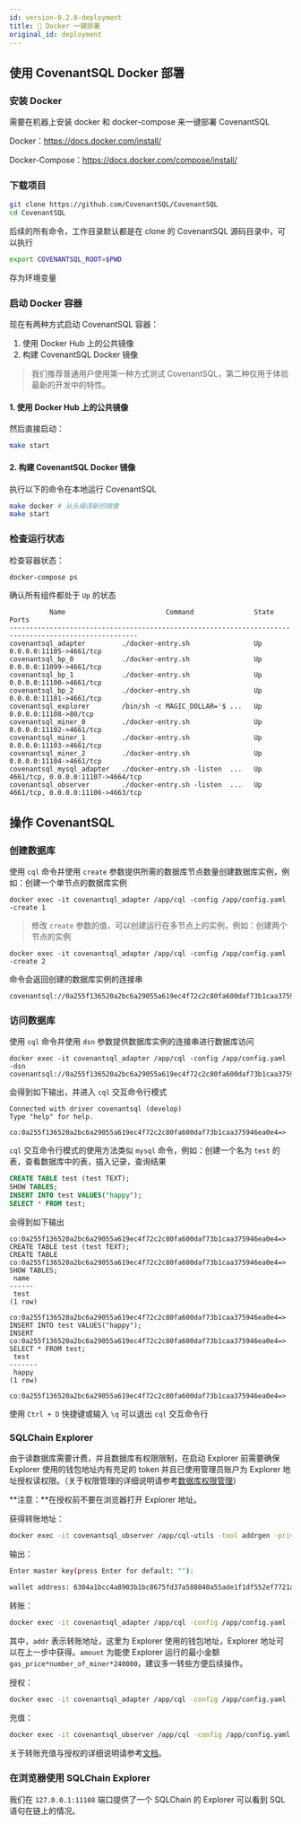 ```yaml
---
id: version-0.2.0-deployment
title: 🐳 Docker 一键部署
original_id: deployment
---
```


## 使用 CovenantSQL Docker 部署

### 安装 Docker

需要在机器上安装 docker 和 docker-compose 来一键部署 CovenantSQL

Docker：https://docs.docker.com/install/

Docker-Compose：https://docs.docker.com/compose/install/

### 下载项目

```bash
git clone https://github.com/CovenantSQL/CovenantSQL
cd CovenantSQL
```

后续的所有命令，工作目录默认都是在 clone 的 CovenantSQL 源码目录中，可以执行

```bash
export COVENANTSQL_ROOT=$PWD
```

存为环境变量

### 启动 Docker 容器

现在有两种方式启动 CovenantSQL 容器：

1. 使用 Docker Hub 上的公共镜像
2. 构建 CovenantSQL Docker 镜像

> 我们推荐普通用户使用第一种方式测试 CovenantSQL，第二种仅用于体验最新的开发中的特性。

#### 1. 使用 Docker Hub 上的公共镜像

然后直接启动：

```bash
make start
```

#### 2. 构建 CovenantSQL Docker 镜像

执行以下的命令在本地运行 CovenantSQL

```bash
make docker # 从头编译新的镜像
make start
```

### 检查运行状态

检查容器状态：

```bash
docker-compose ps
```

确认所有组件都处于 `Up` 的状态

```shell
          Name                         Command               State                 Ports
------------------------------------------------------------------------------------------------------
covenantsql_adapter         ./docker-entry.sh                Up      0.0.0.0:11105->4661/tcp
covenantsql_bp_0            ./docker-entry.sh                Up      0.0.0.0:11099->4661/tcp
covenantsql_bp_1            ./docker-entry.sh                Up      0.0.0.0:11100->4661/tcp
covenantsql_bp_2            ./docker-entry.sh                Up      0.0.0.0:11101->4661/tcp
covenantsql_explorer        /bin/sh -c MAGIC_DOLLAR='$ ...   Up      0.0.0.0:11108->80/tcp
covenantsql_miner_0         ./docker-entry.sh                Up      0.0.0.0:11102->4661/tcp
covenantsql_miner_1         ./docker-entry.sh                Up      0.0.0.0:11103->4661/tcp
covenantsql_miner_2         ./docker-entry.sh                Up      0.0.0.0:11104->4661/tcp
covenantsql_mysql_adapter   ./docker-entry.sh -listen  ...   Up      4661/tcp, 0.0.0.0:11107->4664/tcp
covenantsql_observer        ./docker-entry.sh -listen  ...   Up      4661/tcp, 0.0.0.0:11106->4663/tcp
```

## 操作 CovenantSQL

### 创建数据库

使用 `cql` 命令并使用 `create` 参数提供所需的数据库节点数量创建数据库实例，例如：创建一个单节点的数据库实例

```shell
docker exec -it covenantsql_adapter /app/cql -config /app/config.yaml -create 1
```

>  修改 `create` 参数的值，可以创建运行在多节点上的实例，例如：创建两个节点的实例

```shell
docker exec -it covenantsql_adapter /app/cql -config /app/config.yaml -create 2
```

命令会返回创建的数据库实例的连接串

```shell
covenantsql://0a255f136520a2bc6a29055a619ec4f72c2c80fa600daf73b1caa375946ea0e4
```

### 访问数据库

使用 `cql` 命令并使用 `dsn` 参数提供数据库实例的连接串进行数据库访问

 ```shell
docker exec -it covenantsql_adapter /app/cql -config /app/config.yaml -dsn covenantsql://0a255f136520a2bc6a29055a619ec4f72c2c80fa600daf73b1caa375946ea0e4
 ```

会得到如下输出，并进入 `cql` 交互命令行模式

```shell
Connected with driver covenantsql (develop)
Type "help" for help.

co:0a255f136520a2bc6a29055a619ec4f72c2c80fa600daf73b1caa375946ea0e4=>
```

`cql` 交互命令行模式的使用方法类似 `mysql` 命令，例如：创建一个名为 `test`  的表，查看数据库中的表，插入记录，查询结果

```sql
CREATE TABLE test (test TEXT);
SHOW TABLES;
INSERT INTO test VALUES("happy");
SELECT * FROM test;
```

会得到如下输出

```shell
co:0a255f136520a2bc6a29055a619ec4f72c2c80fa600daf73b1caa375946ea0e4=> CREATE TABLE test (test TEXT);
CREATE TABLE
co:0a255f136520a2bc6a29055a619ec4f72c2c80fa600daf73b1caa375946ea0e4=> SHOW TABLES;
 name
------
 test
(1 row)

co:0a255f136520a2bc6a29055a619ec4f72c2c80fa600daf73b1caa375946ea0e4=> INSERT INTO test VALUES("happy");
INSERT
co:0a255f136520a2bc6a29055a619ec4f72c2c80fa600daf73b1caa375946ea0e4=> SELECT * FROM test;
 test
-------
 happy
(1 row)

co:0a255f136520a2bc6a29055a619ec4f72c2c80fa600daf73b1caa375946ea0e4=>
```

使用 `Ctrl + D` 快捷键或输入 `\q` 可以退出 `cql` 交互命令行

### SQLChain Explorer

由于读数据库需要计费，并且数据库有权限限制，在启动 Explorer 前需要确保 Explorer 使用的钱包地址内有充足的 token 并且已使用管理员账户为 Explorer 地址授权读权限。（关于权限管理的详细说明请参考[数据库权限管理](cql.md#数据库权限管理)）

**注意：**在授权前不要在浏览器打开 Explorer 地址。

获得转账地址：

```bash
docker exec -it covenantsql_observer /app/cql-utils -tool addrgen -private /app/node_observer/private.key
```

输出：

```bash
Enter master key(press Enter for default: ""):

wallet address: 6304a1bcc4a8903b1bc8675fd37a588040a55ade1f1df552ef7721a823ae1c25
```

转账：

```bash
docker exec -it covenantsql_adapter /app/cql -config /app/config.yaml -transfer '{"addr":"6304a1bcc4a8903b1bc8675fd37a588040a55ade1f1df552ef7721a823ae1c25","amount":"100000000 Particle"}'
```

其中，`addr` 表示转账地址，这里为 Explorer 使用的钱包地址，Explorer 地址可以在上一步中获得。`amount` 为能使 Explorer 运行的最小金额 `gas_price*number_of_miner*240000`，建议多一转些方便后续操作。

授权：

```bash
docker exec -it covenantsql_adapter /app/cql -config /app/config.yaml -update-perm '{"chain":"139f71bb7b2775baafa42bd9ed2ade6755381d4eed1e02d4847eb1491847a0ce","user":"6304a1bcc4a8903b1bc8675fd37a588040a55ade1f1df552ef7721a823ae1c25","perm":"Read"}'
```

充值：

```bash
docker exec -it covenantsql_observer /app/cql -config /app/config.yaml -transfer '{"addr":"139f71bb7b2775baafa42bd9ed2ade6755381d4eed1e02d4847eb1491847a0ce","amount":"90000000 Particle"}'
```

关于转账充值与授权的详细说明请参考[文档](cql.md)。

### 在浏览器使用 SQLChain Explorer

我们在 `127.0.0.1:11108` 端口提供了一个 SQLChain 的 Explorer 可以看到 SQL 语句在链上的情况。